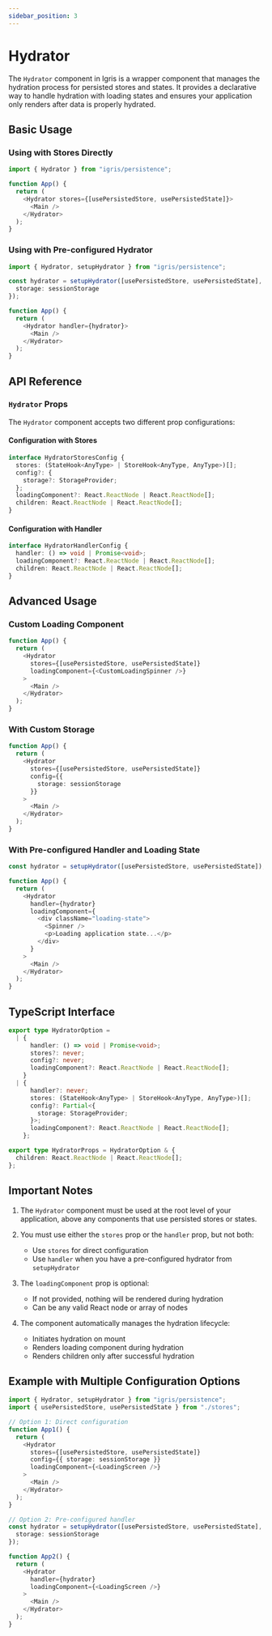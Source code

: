 ```yaml
---
sidebar_position: 3
---
```


# Hydrator

The `Hydrator` component in Igris is a wrapper component that manages the hydration process for persisted stores and states. It provides a declarative way to handle hydration with loading states and ensures your application only renders after data is properly hydrated.

## Basic Usage

### Using with Stores Directly

```typescript
import { Hydrator } from "igris/persistence";

function App() {
  return (
    <Hydrator stores={[usePersistedStore, usePersistedState]}>
      <Main />
    </Hydrator>
  );
}
```

### Using with Pre-configured Hydrator

```typescript
import { Hydrator, setupHydrator } from "igris/persistence";

const hydrator = setupHydrator([usePersistedStore, usePersistedState], {
  storage: sessionStorage
});

function App() {
  return (
    <Hydrator handler={hydrator}>
      <Main />
    </Hydrator>
  );
}
```

## API Reference

### `Hydrator` Props

The `Hydrator` component accepts two different prop configurations:

#### Configuration with Stores

```typescript
interface HydratorStoresConfig {
  stores: (StateHook<AnyType> | StoreHook<AnyType, AnyType>)[];
  config?: {
    storage?: StorageProvider;
  };
  loadingComponent?: React.ReactNode | React.ReactNode[];
  children: React.ReactNode | React.ReactNode[];
}
```

#### Configuration with Handler

```typescript
interface HydratorHandlerConfig {
  handler: () => void | Promise<void>;
  loadingComponent?: React.ReactNode | React.ReactNode[];
  children: React.ReactNode | React.ReactNode[];
}
```

## Advanced Usage

### Custom Loading Component

```typescript
function App() {
  return (
    <Hydrator 
      stores={[usePersistedStore, usePersistedState]}
      loadingComponent={<CustomLoadingSpinner />}
    >
      <Main />
    </Hydrator>
  );
}
```

### With Custom Storage

```typescript
function App() {
  return (
    <Hydrator 
      stores={[usePersistedStore, usePersistedState]}
      config={{
        storage: sessionStorage
      }}
    >
      <Main />
    </Hydrator>
  );
}
```

### With Pre-configured Handler and Loading State

```typescript
const hydrator = setupHydrator([usePersistedStore, usePersistedState]);

function App() {
  return (
    <Hydrator 
      handler={hydrator}
      loadingComponent={
        <div className="loading-state">
          <Spinner />
          <p>Loading application state...</p>
        </div>
      }
    >
      <Main />
    </Hydrator>
  );
}
```

## TypeScript Interface

```typescript
export type HydratorOption =
  | {
      handler: () => void | Promise<void>;
      stores?: never;
      config?: never;
      loadingComponent?: React.ReactNode | React.ReactNode[];
    }
  | {
      handler?: never;
      stores: (StateHook<AnyType> | StoreHook<AnyType, AnyType>)[];
      config?: Partial<{
        storage: StorageProvider;
      }>;
      loadingComponent?: React.ReactNode | React.ReactNode[];
    };

export type HydratorProps = HydratorOption & {
  children: React.ReactNode | React.ReactNode[];
};
```

## Important Notes

1. The `Hydrator` component must be used at the root level of your application, above any components that use persisted stores or states.

2. You must use either the `stores` prop or the `handler` prop, but not both:
   - Use `stores` for direct configuration
   - Use `handler` when you have a pre-configured hydrator from `setupHydrator`

3. The `loadingComponent` prop is optional:
   - If not provided, nothing will be rendered during hydration
   - Can be any valid React node or array of nodes

4. The component automatically manages the hydration lifecycle:
   - Initiates hydration on mount
   - Renders loading component during hydration
   - Renders children only after successful hydration

## Example with Multiple Configuration Options

```typescript
import { Hydrator, setupHydrator } from "igris/persistence";
import { usePersistedStore, usePersistedState } from "./stores";

// Option 1: Direct configuration
function App1() {
  return (
    <Hydrator 
      stores={[usePersistedStore, usePersistedState]}
      config={{ storage: sessionStorage }}
      loadingComponent={<LoadingScreen />}
    >
      <Main />
    </Hydrator>
  );
}

// Option 2: Pre-configured handler
const hydrator = setupHydrator([usePersistedStore, usePersistedState], {
  storage: sessionStorage
});

function App2() {
  return (
    <Hydrator 
      handler={hydrator}
      loadingComponent={<LoadingScreen />}
    >
      <Main />
    </Hydrator>
  );
}
```